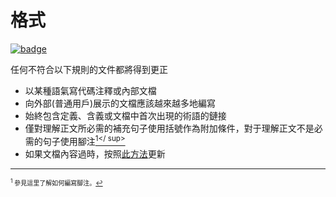 # 格式

[![badge](https://img.shields.io/endpoint.svg?url=https%3A%2F%2Fgezf7g7pd5.execute-api.ap-northeast-1.amazonaws.com%2Fdefault%2Fsource_up_to_date%3Fowner%3Derg-lang%26repos%3Derg%26ref%3Dmain%26path%3Ddoc/EN/dev_guide/doc_guideline.md%26commit_hash%3Da9d45b743cc655543e0d7f586426499091cead3d)](https://gezf7g7pd5.execute-api.ap-northeast-1.amazonaws.com/default/source_up_to_date?owner=erg-lang&repos=erg&ref=main&path=doc/EN/dev_guide/doc_guideline.md&commit_hash=a9d45b743cc655543e0d7f586426499091cead3d)

任何不符合以下規則的文件都將得到更正

* 以某種語氣寫代碼注釋或內部文檔
* 向外部(普通用戶)展示的文檔應該越來越多地編寫
* 始終包含定義、含義或文檔中首次出現的術語的鏈接
* 僅對理解正文所必需的補充句子使用括號作為附加條件，對于理解正文不是必需的句子使用腳注[<sup id="f1">1</ sup>](#1)
* 如果文檔內容過時，按照[此方法](https://github.com/erg-lang/erg/issues/48#issuecomment-1218247362)更新

---

<span id="1" style="font-size:x-small"><sup>1</sup> 參見這里了解如何編寫腳注。[↩](#f1)</span>